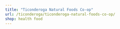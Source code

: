 ```yaml
---
title: "Ticonderoga Natural Foods Co-op"
url: /ticonderoga/ticonderoga-natural-foods-co-op/
shop: health food
---
```

